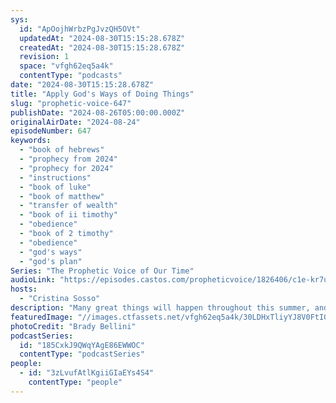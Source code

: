 ```yaml
---
sys:
  id: "ApOojhWrbzPgJvzQH5OVt"
  updatedAt: "2024-08-30T15:15:28.678Z"
  createdAt: "2024-08-30T15:15:28.678Z"
  revision: 1
  space: "vfgh62eq5a4k"
  contentType: "podcasts"
date: "2024-08-30T15:15:28.678Z"
title: "Apply God's Ways of Doing Things"
slug: "prophetic-voice-647"
publishDate: "2024-08-26T05:00:00.000Z"
originalAirDate: "2024-08-24"
episodeNumber: 647
keywords:
  - "book of hebrews"
  - "prophecy from 2024"
  - "prophecy for 2024"
  - "instructions"
  - "book of luke"
  - "book of matthew"
  - "transfer of wealth"
  - "book of ii timothy"
  - "obedience"
  - "book of 2 timothy"
  - "obedience"
  - "god's ways"
  - "god's plan"
Series: "The Prophetic Voice of Our Time"
audioLink: "https://episodes.castos.com/propheticvoice/1826406/c1e-kr7ujprngcx727k-8d4jdoqpto7z-hk3lsl.mp3?_gl=1*wmxuwp*_gcl_au*MTU0NTM4MTM2Ni4xNzE5NjM3NjM1"
hosts:
  - "Cristina Sosso"
description: "Many great things will happen throughout this summer, and things will increase in their intensity. Many opportunities are open for the Body of Christ because God loves us and He is a God of second chances. However, we have to go through the process of listening, obeying and always operating with the upmost integrity. Let us always do the right thing, forgive and move forward. Let us forsake our ways and follow God and His ways of doing things."
featuredImage: "//images.ctfassets.net/vfgh62eq5a4k/30LDHxTliyYJ8V0FtIGHCK/41427552ecbcef239a389cc2eeaec8ed/brady-bellini-_hpk_92Crhs-unsplash__1_.jpg"
photoCredit: "Brady Bellini"
podcastSeries:
  id: "185CxkJ9QWqYAgE86EWWOC"
  contentType: "podcastSeries"
people:
  - id: "3zLvufAtlKgiiGIaEYs4S4"
    contentType: "people"
---
```

